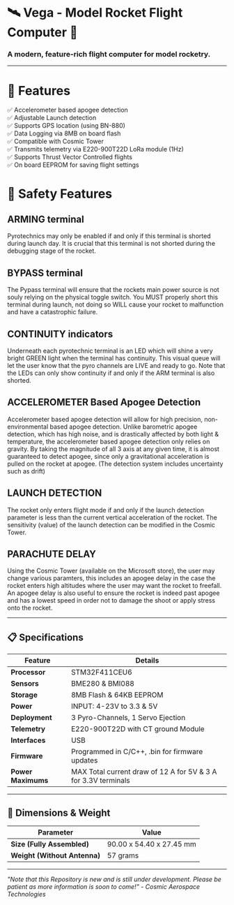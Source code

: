 # 🛰️ Vega - Model Rocket Flight Computer 🚀  

### **A modern, feature-rich flight computer for model rocketry.**  

---

# 📌 Features  
✅ Accelerometer based apogee detection <br>
✅ Adjustable Launch detection<br>
✅ Supports GPS location (using BN-880)<br>
✅ Data Logging via 8MB on board flash<br>
✅ Compatible with Cosmic Tower  <br>
✅ Transmits telemetry via E220-900T22D LoRa module (1Hz)<br>
✅ Supports Thrust Vector Controlled flights  <br>
✅ On board EEPROM for saving flight settings <br>

# 🦺 Safety Features

## ARMING terminal
Pyrotechnics may only be enabled if and only if this terminal is shorted during launch day. It is crucial that this terminal
is not shorted during the debugging stage of the rocket.

## BYPASS terminal
The Pypass terminal will ensure that the rockets main power source is not souly relying on the physical toggle switch. You MUST
properly short this terminal during launch, not doing so WILL cause your rocket to malfunction and have a catastrophic failure.

## CONTINUITY indicators
Underneath each pyrotechnic terminal is an LED which will shine a very bright GREEN light when the terminal has continuity. This visual
queue will let the user know that the pyro channels are LIVE and ready to go. Note that the LEDs can only show continuity if and only if
the ARM terminal is also shorted.

## ACCELEROMETER Based Apogee Detection
Accelerometer based apogee detection will allow for high precision, non-environmental based apogee detection. Unlike barometric apogee detection, which has high noise, and is drastically affected by both light & temperature, the accelerometer based apogee detection only relies on gravity. By taking the magnitude of all 3 axis at any given time, it is almost guaranteed to detect apogee, since only a gravitational acceleration is pulled on the rocket at apogee. (The detection system includes uncertainty such as drift)

## LAUNCH DETECTION
The rocket only enters flight mode if and only if the launch detection parameter is less than the current vertical acceleration of the rocket. The sensitivity (value) of the launch detection can be modified in the Cosmic Tower.

## PARACHUTE DELAY
Using the Cosmic Tower (available on the Microsoft store), the user may change various paramters, this includes an apogee delay in the case the rocket enters high altitudes where the user may want the rocket to freefall. An apogee delay is also useful to ensure the rocket is indeed past apogee and has a lowest speed in order not to damage the shoot or apply stress onto the rocket.

---

## 📋 Specifications  

| Feature           | Details                                  |
|------------------|----------------------------------|
| **Processor**    | STM32F411CEU6               |
| **Sensors**      | BME280 & BMI088  |
| **Storage**      | 8MB Flash & 64KB EEPROM       |
| **Power**        | INPUT: 4-23V to 3.3 & 5V       |
| **Deployment**   | 3 Pyro-Channels, 1 Servo Ejection        |
| **Telemetry**    | E220-900T22D with CT ground Module        |
| **Interfaces**   | USB              |
| **Firmware**     | Programmed in C/C++, .bin for firmware updates  |
| **Power Maximums**     | MAX Total current draw of 12 A for 5V & 3 A for 3.3V terminals |

---

## 📏 Dimensions & Weight  

| Parameter       | Value               |
|----------------|---------------------|
| **Size (Fully Assembled)**       | 90.00 x 54.40 x 27.45 mm |
| **Weight (Without Antenna)**     | 57 grams            |

---
*"Note that this Repository is new and is still under development. Please be patient as more information is soon to come!" - Cosmic Aerospace Technologies*
